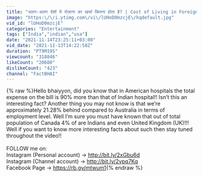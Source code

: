 ```yaml
---
title: "अलग-अलग देशों में रोज़ाना का खर्चा कितना होता है? | Cost of Living in Foreign Countries"
image: "https:\/\/i.ytimg.com\/vi\/lUHoD0mzcjE\/hqdefault.jpg"
vid_id: "lUHoD0mzcjE"
categories: "Entertainment"
tags: ["India","indian","usa"]
date: "2021-11-14T23:25:11+03:00"
vid_date: "2021-11-13T14:22:58Z"
duration: "PT9M19S"
viewcount: "318846"
likeCount: "20680"
dislikeCount: "423"
channel: "FactBHAI"
---
```

{% raw %}Hello bhaiyyon, did you know that in American hospitals the total expense on the bill is 90% more than that of Indian hospital!! Isn’t this an interesting fact? Another thing you may not know is that we’re approximately 21.28% behind compared to Australia in terms of employment level. Well I’m sure you must have known that out of total population of Canada 4% of are Indians and even United Kingdom (UK)!!! Well if you want to know more interesting facts about such then stay tuned throughout the video!!<br /><br />FOLLOW me on:<br />Instagram (Personal account) → <a rel="nofollow" target="blank" href="http://bit.ly/2xGbu6d">http://bit.ly/2xGbu6d</a><br />Instagram (Channel account) → <a rel="nofollow" target="blank" href="http://bit.ly/2vpq7Kq">http://bit.ly/2vpq7Kq</a><br />Facebook Page → <a rel="nofollow" target="blank" href="https://rb.gy/mtwum1">https://rb.gy/mtwum1</a>{% endraw %}
